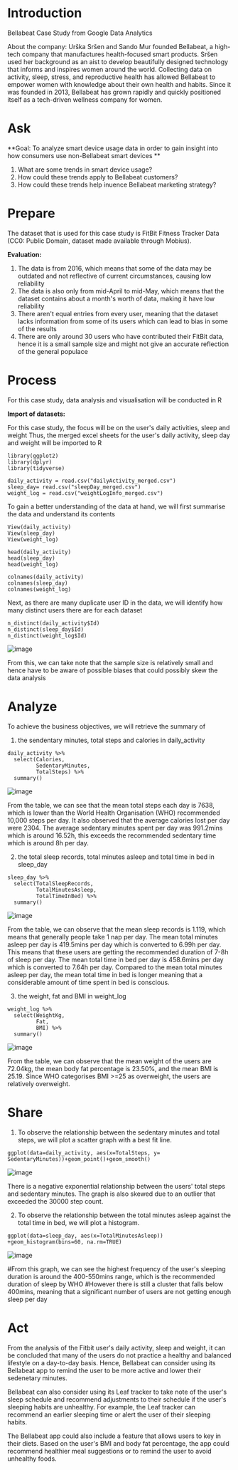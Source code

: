 # Introduction
Bellabeat Case Study from Google Data Analytics

About the company:
Urška Sršen and Sando Mur founded Bellabeat, a high-tech company that manufactures health-focused smart products.
Sršen used her background as an aist to develop beautifully designed technology that informs and inspires women around
the world. Collecting data on activity, sleep, stress, and reproductive health has allowed Bellabeat to empower women with
knowledge about their own health and habits. Since it was founded in 2013, Bellabeat has grown rapidly and quickly positioned
itself as a tech-driven wellness company for women.

# Ask
**Goal: To analyze smart device usage data in order to gain insight into how consumers use non-Bellabeat smart devices
**
1. What are some trends in smart device usage?
2. How could these trends apply to Bellabeat customers?
3. How could these trends help inuence Bellabeat marketing strategy?

# Prepare
The dataset that is used for this case study is FitBit Fitness Tracker Data (CC0: Public Domain, dataset made available through Mobius). 

**Evaluation:**
1. The data is from 2016, which means that some of the data may be outdated and not reflective of current circumstances, causing low reliability
2. The data is also only from mid-April to mid-May, which means that the dataset contains about a month's worth of data, making it have low reliability
3. There aren't equal entries from every user, meaning that the dataset lacks information from some of its users which can lead to bias in some of the results
4. There are only around 30 users who have contributed their FitBit data, hence it is a small sample size and might not give an accurate reflection of the general populace

# Process
For this case study, data analysis and visualisation will be conducted in R

**Import of datasets:**

For this case study, the focus will be on the user's daily activities, sleep and weight
Thus, the merged excel sheets for the user's daily activity, sleep day and weight will be imported to R

```
library(ggplot2)
library(dplyr)
library(tidyverse)

daily_activity = read.csv("dailyActivity_merged.csv")
sleep_day= read.csv("sleepDay_merged.csv")
weight_log = read.csv("weightLogInfo_merged.csv")

```
To gain a better understanding of the data at hand, we will first summarise the data and understand its contents

```
View(daily_activity)
View(sleep_day)
View(weight_log)

head(daily_activity)
head(sleep_day)
head(weight_log)

colnames(daily_activity)
colnames(sleep_day)
colnames(weight_log)
```
Next, as there are many duplicate user ID in the data, we will identify how many distinct users there are for each dataset

```
n_distinct(daily_activity$Id)
n_distinct(sleep_day$Id)
n_distinct(weight_log$Id)
```
![image](https://github.com/user-attachments/assets/7ee2a1e0-b6c3-41ed-beee-07d1f9f755c2)

From this, we can take note that the sample size is relatively small and hence have to be aware of possible biases that could possibly skew the data analysis

# Analyze
To achieve the business objectives, we will retrieve the summary of 

1. the sendentary minutes, total steps and calories in daily_activity

```
daily_activity %>%
  select(Calories,
         SedentaryMinutes,
         TotalSteps) %>% 
  summary()
```
![image](https://github.com/user-attachments/assets/234848f9-0790-4baf-b242-f0593b0096cf)

From the table, we can see that the mean total steps each day is 7638, which is lower than the World Health Organisation (WHO) recommended 10,000 steps per day.
It also observed that the average calories lost per day were 2304.
The average sedentary minutes spent per day was 991.2mins which is around 16.52h, this exceeds the recommended sedentary time which is around 8h per day.

2. the total sleep records, total minutes asleep and total time in bed in sleep_day

```
sleep_day %>% 
  select(TotalSleepRecords,
         TotalMinutesAsleep,
         TotalTimeInBed) %>%
  summary()
```
![image](https://github.com/user-attachments/assets/ebb6c8cb-a530-472b-ac31-ea74f1893f8a)

From the table, we can observe that the mean sleep records is 1.119, which means that generally people take 1 nap per day.
The mean total minutes asleep per day is 419.5mins per day which is converted to 6.99h per day. This means that these users are getting the recommended duration of 7-8h of sleep per day.
The mean total time in bed per day is 458.6mins per day which is converted to 7.64h per day. Compared to the mean total minutes asleep per day, the mean total time in bed is longer meaning that a considerable amount of time spent in bed is conscious. 

3. the weight, fat and BMI in weight_log

```
weight_log %>%
  select(WeightKg,
         Fat,
         BMI) %>%
  summary()
```
![image](https://github.com/user-attachments/assets/0c24151e-c759-4d15-a911-cd810131d2ec)

From the table, we can observe that the mean weight of the users are 72.04kg, the mean body fat percentage is 23.50%, and the mean BMI is 25.19. 
Since WHO categorises BMI >=25 as overweight, the users are relatively overweight.

# Share

1. To observe the relationship between the sedentary minutes and total steps, we will plot a scatter graph with a best fit line.

```
ggplot(data=daily_activity, aes(x=TotalSteps, y= SedentaryMinutes))+geom_point()+geom_smooth()
```

![image](https://github.com/user-attachments/assets/99424d83-0d24-46b9-98b1-cdeeac2395a3)

There is a negative exponential relationship between the users' total steps and sedentary minutes.
The graph is also skewed due to an outlier that exceeded the 30000 step count.

2. To observe the relationship between the total minutes asleep against the total time in bed, we will plot a histogram.

```
ggplot(data=sleep_day, aes(x=TotalMinutesAsleep)) +geom_histogram(bins=60, na.rm=TRUE)
```
![image](https://github.com/user-attachments/assets/ddf463fc-6d61-45ca-97e7-d2e15d4d1849)

#From this graph, we can see the highest frequency of the user's sleeping duration is around the 400-550mins range, which is the recommended duration of sleep by WHO 
#However there is still a cluster that falls below 400mins, meaning that a significant number of users are not getting enough sleep per day 

# Act

From the analysis of the Fitbit user's daily activity, sleep and weight, it can be concluded that many of the users do not practice a healthy and balanced lifestyle on a day-to-day basis. 
Hence, Bellabeat can consider using its Bellabeat app to remind the user to be more active and lower their sedenetary minutes. 

Bellabeat can also consider using its Leaf tracker to take note of the user's sleep schedule and recommend adjustments to their schedule if the user's sleeping habits are unhealthy. For example, the Leaf tracker can recommend an earlier sleeping time or alert the user of their sleeping habits.

The Bellabeat app could also include a feature that allows users to key in their diets. Based on the user's BMI and body fat percentage, the app could recommend healthier meal suggestions or to remind the user to avoid unhealthy foods. 




